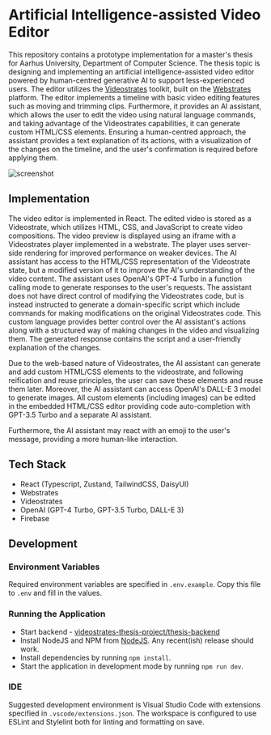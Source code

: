 # Artificial Intelligence-assisted Video Editor
This repository contains a prototype implementation for a master's thesis for Aarhus University, Department of Computer Science.
The thesis topic is designing and implementing an artificial intelligence-assisted video editor powered by human-centred generative AI to support less-experienced users. The editor utilizes the [Videostrates](https://videostrates.projects.cavi.au.dk/) toolkit, built on the [Webstrates](https://webstrates.net/) platform. The editor implements a timeline with basic video editing features such as moving and trimming clips. Furthermore, it provides an AI assistant, which allows the user to edit the video using natural language commands, and taking advantage of the Videostrates capabilities, it can generate custom HTML/CSS elements. Ensuring a human-centred approach, the assistant provides a text explanation of its actions, with a visualization of the changes on the timeline, and the user's confirmation is required before applying them. 

![screenshot](./screenshot.jpg)


## Implementation
The video editor is implemented in React. The edited video is stored as a Videostrate, which utilizes HTML, CSS, and JavaScript to create video compositions. The video preview is displayed using an iframe with a Videostrates player implemented in a webstrate. The player uses server-side rendering for improved performance on weaker devices. The AI assistant has access to the HTML/CSS representation of the Videostrate state, but a modified version of it to improve the AI's understanding of the video content. The assistant uses OpenAI's GPT-4 Turbo in a function calling mode to generate responses to the user's requests. The assistant does not have direct control of modifying the Videostrates code, but is instead instructed to generate a domain-specific script which include commands for making modifications on the original Videostrates code. This custom language provides better control over the AI assistant's actions along with a structured way of making changes in the video and visualizing them. The generated response contains the script and a user-friendly explanation of the changes.

Due to the web-based nature of Videostrates, the AI assistant can generate and add custom HTML/CSS elements to the videostrate, and following reification and reuse principles, the user can save these elements and reuse them later. Moreover, the AI assistant can access OpenAI's DALL-E 3 model to generate images. All custom elements (including images) can be edited in the embedded HTML/CSS editor providing code auto-completion with GPT-3.5 Turbo and a separate AI assistant.

Furthermore, the AI assistant may react with an emoji to the user's message, providing a more human-like interaction.


## Tech Stack
- React (Typescript, Zustand, TailwindCSS, DaisyUI)
- Webstrates
- Videostrates
- OpenAI (GPT-4 Turbo, GPT-3.5 Turbo, DALL-E 3)
- Firebase


## Development

### Environment Variables
Required environment variables are specified in `.env.example`. Copy this file to `.env` and fill in the values.

### Running the Application
- Start backend - [videostrates-thesis-project/thesis-backend](https://github.com/videostrates-thesis-project/thesis-backend)
- Install NodeJS and NPM from [NodeJS](https://nodejs.org/en). Any recent(ish) release should work.
- Install dependencies by running `npm install`.
- Start the application in development mode by running `npm run dev`.

### IDE
Suggested development environment is Visual Studio Code with extensions specified in `.vscode/extensions.json`. The workspace is configured to use ESLint and Stylelint both for linting and formatting on save.
